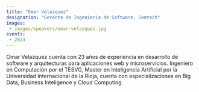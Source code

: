 ```yaml
---
title: "Omar Velazquez"
designation: "Gerente de Ingenieria de Software, Semtech"
images:
 - images/speakers/omar-velazquez.jpg
events:
 - 2023
---
```


Omar Velazquez cuenta con 23 años de experiencia en desarrollo de software y arquitecturas para aplicaciones web y microservicios. Ingeniero en Computación por el TESVG, Master en Inteligencia Artificial por la Universidad Internacional de la Rioja, cuenta con especializaciones en Big Data, Business Inteligence y Cloud Computing.
